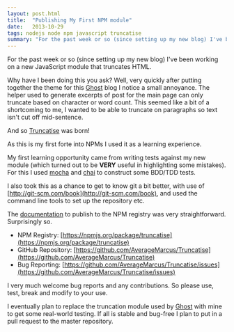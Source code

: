 ```yaml
---
layout: post.html
title:  "Publishing My First NPM module"
date:   2013-10-29
tags: nodejs node npm javascript truncatise
summary: "For the past week or so (since setting up my new blog) I've been working on a new JavaScript module that truncates HTML."
---
```


For the past week or so (since setting up my new blog) I've been working on a new JavaScript module that truncates HTML.

Why have I been doing this you ask? Well, very quickly after putting together the theme for this  [Ghost](https://ghost.org/) blog I notice a small annoyance. The helper used to generate excerpts of post for the main page can only truncate based on character or word count. This seemed like a bit of a shortcoming to me, I wanted to be able to truncate on paragraphs so text isn't cut off mid-sentence.

And so [Truncatise](https://github.com/AverageMarcus/Truncatise) was born!

As this is my first forte into NPMs I used it as a learning experience.

My first learning opportunity came from writing tests against my new module (which turned out to be **VERY** useful in highlighting some mistakes). For this I used [mocha](https://github.com/visionmedia/mocha) and [chai](https://github.com/chaijs/chai) to construct some BDD/TDD tests.

I also took this as a chance to get to know git a bit better, with use of [http://git-scm.com/book](http://git-scm.com/book), and used the command line tools to set up the repository etc.

The [documentation](https://npmjs.org/doc/developers.html) to publish to the NPM registry was very straightforward. Surprisingly so.

* NPM Registry: [https://npmjs.org/package/truncatise](https://npmjs.org/package/truncatise)
* GitHub Repository: [https://github.com/AverageMarcus/Truncatise](https://github.com/AverageMarcus/Truncatise)
* Bug Reporting: [https://github.com/AverageMarcus/Truncatise/issues](https://github.com/AverageMarcus/Truncatise/issues)

I very much welcome bug reports and any contributions. So please use, test, break and modify to your use.

I eventually plan to replace the truncation module used by [Ghost](https://ghost.org/) with mine to get some real-world testing. If all is stable and bug-free I plan to put in a pull request to the master repository.
